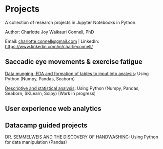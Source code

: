 # Projects
A collection of research projects in Jupyter Notebooks in Python.

Author: Charlotte Joy Waikauri Connell, PhD

Email: charlotte.connell@gmail.com | LinkedIn: https://www.linkedin.com/in/charlieconnell/

## Saccadic eye movements & exercise fatigue
[Data munging, EDA and formation of tables to input into analysis](https://github.com/charlieconnell/Projects/blob/master/saccades_munging%26eda.ipynb): Using Python (Numpy, Pandas, Seaborn)

[Descriptive and statistical analysis](https://github.com/charlieconnell/Projects/blob/master/saccades_analysis_V1.ipynb): Using Python (Numpy, Pandas, Seaborn, SKLearn, Scipy) (Work in progress)

## User experience web analytics


## Datacamp guided projects
[DR. SEMMELWEIS AND THE DISCOVERY OF HANDWASHING](https://github.com/charlieconnell/Projects/blob/master/DC_handwash-project.ipynb): Using Python for data manipulation (Pandas)

